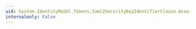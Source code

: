 ```yaml
---
uid: System.IdentityModel.Tokens.Saml2SecurityKeyIdentifierClause.Assertion
internalonly: False
---
```

